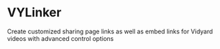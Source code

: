 # VYLinker
Create customized sharing page links as well as embed links for Vidyard videos with advanced control options
